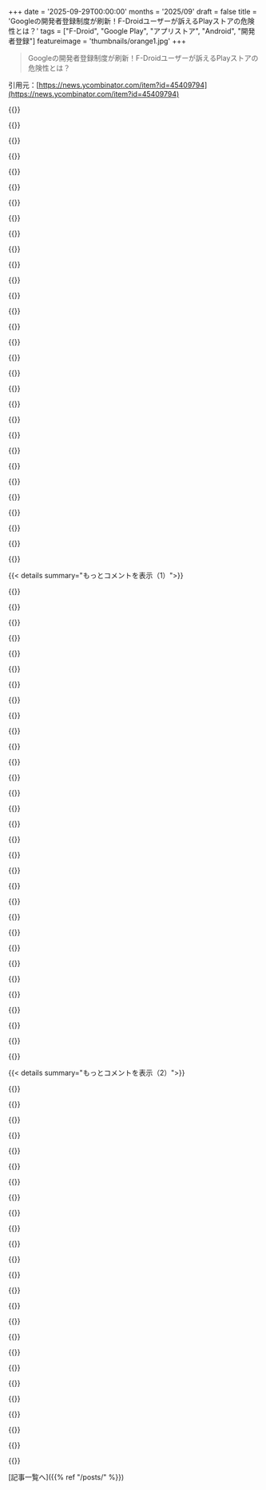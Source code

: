 +++
date = '2025-09-29T00:00:00'
months = '2025/09'
draft = false
title = 'Googleの開発者登録制度が刷新！F-Droidユーザーが訴えるPlayストアの危険性とは？'
tags = ["F-Droid", "Google Play", "アプリストア", "Android", "開発者登録"]
featureimage = 'thumbnails/orange1.jpg'
+++

> Googleの開発者登録制度が刷新！F-Droidユーザーが訴えるPlayストアの危険性とは？

引用元：[https://news.ycombinator.com/item?id=45409794](https://news.ycombinator.com/item?id=45409794)




{{<matomeQuote body="F-Droidはユーザー視点でアプリを配布するから良いんだよね。SimpleMobileToolsがクローズドソースになっても、F-DroidのおかげでFossifyっていうフォークを見つけられたよ。Google Playだったら気づかず変なアプデ受け入れてたかも。だからアプリストアの多様性が超重要！<br>[1] https://github.com/SimpleMobileTools/General-Discussion/issu...<br>[2] https://github.com/FossifyOrg" userName="marc_abonce" createdAt="2025/09/29 06:15:12" color="#38d3d3">}}




{{<matomeQuote body="F-DroidのおかげでSimpleMobileToolsのクローズドソース化に気づけたのはデカかった。iOSからAndroidに移行したけど、ここはスパイウェアやマルウェアだらけの地雷原だよ。F-Droidを先にインストールして正解。Appleの方がプライバシーを重視してると思うけど、Androidもちゃんと学べば安全に使えそう。でも、みんなが学習する時間ある？特に子供は？<br>[1] https://github.com/SimpleMobileTools/General-Discussion/issu...<br>[2] https://github.com/FossifyOrg" userName="jackstraw42" createdAt="2025/09/29 07:20:47" color="#45d325">}}




{{<matomeQuote body="何十億もの人がマルウェアなしでAndroid使ってるよ。ちょっと大げさじゃない？" userName="vasco" createdAt="2025/09/29 07:24:53" color="">}}




{{<matomeQuote body="iOS App Storeでアプリが売却されたって分かるの？そういう批判は、偽の安心感を与えるだけであまり意味ないよ。むしろ、使いたいアプリのためにデバイスがロックされた時、選択肢が少なくて困るだけだろ。" userName="pxoe" createdAt="2025/09/29 07:40:20" color="">}}




{{<matomeQuote body="変な意見だね。iOSにはF-Droidがないから、シンプルなアプリの選択肢はGoogle Playと一緒で、広告だらけのアプリ内購入のクソみたいなものしかないんだよ。" userName="stefan_" createdAt="2025/09/29 07:25:41" color="">}}




{{<matomeQuote body="Appleは避けるべきアプリを分かりやすくするようApp Storeのポリシーを変えたよ。Appleはプライバシーを気にかけている、というか、そう言っていて私は信じてる。ブランドロイヤルティが大事なのを知ってるからだろうね。顧客の信頼を失わないのがAppleの生命線。Googleはそれを自然任せにしてるけど。" userName="jackstraw42" createdAt="2025/09/29 07:27:51" color="#785bff">}}




{{<matomeQuote body="Androidスマホにマルウェアがないって、どうやって保証できるの？ちょっと大げさじゃない？低評価はいいけど、保証できるなら教えてほしいな。そうじゃないと、Androidデバイスを使わないしかない。うわ、3つのコメント全部に低評価ついてる！サンキュー、名無しさん。" userName="jackstraw42" createdAt="2025/09/29 07:27:05" color="">}}




{{<matomeQuote body="iOS App Storeでアプリの売却は分からないね。でも、使わないアプリは残さないようにしてるし、23andme以外はヤバい会社に買われてないはず。Appleのプライバシーやセキュリティへの取り組みを信頼してるし、App Storeの基準はめちゃくちゃ高い。変なアプリは入れない。iOSでしかこんな安心感は得られないな、あくまで個人的な意見だけどね。" userName="jackstraw42" createdAt="2025/09/29 07:51:50" color="#ff33a1">}}




{{<matomeQuote body="先週末、PNGファイルを送るのにPlay Storeで画像圧縮アプリを探したんだけど、数百万DLの5つ全部がデータ収集と広告だらけだったよ。広告消そうとしたら月額5ドルのサブスクか19ドルの買い切り。完全に定期課金させるための詐欺。既存のAndroidライブラリを包んだだけだし、レビューも怪しい。Play Storeはひどい体験だったから、ブラウザで解決したわ。" userName="disiplus" createdAt="2025/09/29 09:49:36" color="#785bff">}}




{{<matomeQuote body="Naraアプリがマルウェアドメインに接続してるのをLittle Snitchで発見したんだ。Appleに報告したのに無視されたよ。iOSは安全じゃないし、Appleが30%も手数料取るのに全然仕事してない。" userName="port11" createdAt="2025/09/29 10:01:28" color="#ff5c5c">}}




{{<matomeQuote body="セキュリティやプライバシーで完全にマルウェアフリーなんて無理だよ。Appleだって手数料のために怪しいアプリを残してるかも。セキュリティと引き換えにOSをロックダウンするのは、むしろ実際のセキュリティの失敗か、単にプラットフォームを閉鎖したいだけに見えるね。" userName="pxoe" createdAt="2025/09/29 08:03:57" color="#45d325">}}




{{<matomeQuote body="Androidにマルウェアがないって保証できる？iPhoneでも無理でしょ。<br>バグ報奨金プログラムだとAndroidの方が安全とされてるよ。<br>https://www.wired.com/story/android-zero-day-more-than-ios-z... と<br>https://cyberscoop.com/ios-zero-day-zerodium-high-supply/<br>AndroidもWindows、macOS、Linuxと同じで、怪しいアプリを避けるのが一番。政治家にならなければ99%安全だよ。" userName="user_7832" createdAt="2025/09/29 08:06:04" color="#785bff">}}




{{<matomeQuote body="Appleは囲い込みとファンボーイに支えられてるよね。最近の暗号化バックドア騒動を見たら、プライバシーを重視するって言っても信用できない。オープンソース、特にF-Droidだけが信頼できるよ。企業は株主のことしか考えてないから。GrapheneOSとF-Droidの組み合わせが一番良い選択肢だね。" userName="Imustaskforhelp" createdAt="2025/09/29 10:35:20" color="#38d3d3">}}




{{<matomeQuote body="Appleが安全を保証してるなんて言ってないよ。ただAppleの方が信頼できるって話。Androidがもっと良いって証明されない限り、その考えは変わらない。厳しく規制された政府の方が、利己的な自由市場より信頼できるのと同じさ。" userName="jackstraw42" createdAt="2025/09/29 08:21:14" color="">}}




{{<matomeQuote body="それは公平な意見だね。残念ながら、国の政治と一緒で、ろくでもない選択肢が二つしかないって状況だよね。" userName="jackstraw42" createdAt="2025/09/29 08:17:47" color="">}}




{{<matomeQuote body="みんなの意見には同意するよ。モバイルOSにはもっと良い選択肢が必要だ。GrapheneOS + F-Droidは最近やっとアクセスできるようになったけど、それまではAppleとGoogleのひどい2択だった。AppleはGoogleよりユーザーを安全にしようとしてきたのは確かだよ。Googleの放置主義がGrapheneOSを生んだのは皮肉だけど、Androidのオープンシステムは初期には地雷原だったって言えるね。" userName="jackstraw42" createdAt="2025/09/29 11:25:29" color="#ff5c5c">}}




{{<matomeQuote body="GrapheneOSへの移行に同意するし、AppleがGoogleよりユーザーを保護したってのもわかるよ。Googleは広告会社だけど、Appleはハードウェア中心だからプライバシー侵害のインセンティブが少ないもんね。Androidはオープンだったのに、Googleは閉鎖的になってる。でもAndroidがGrapheneOSに進化してるのは良いことだね。Appleのファンボーイって誤解してたけど、お互い理解できてよかった。" userName="Imustaskforhelp" createdAt="2025/09/29 14:40:36" color="#45d325">}}




{{<matomeQuote body="コメントありがとう。私たちの国（アメリカ人向け）だけでなく、人類全体のために、これまで議論が分かれてきたことについて話し合うのがすごく重要だと思うよ。" userName="jackstraw42" createdAt="2025/09/29 14:44:29" color="">}}




{{<matomeQuote body="マルウェアの可能性が低いアプリストアをランク付けするなら、F-Droidが一番。次にApple、そしてGoogle Playだろうね。F-DroidはiOSじゃ使えないから、一番安全なストアを使いたいならAndroid一択。Androidがサードパーティストアを許容してるからこそF-Droidが使えるんだよ。一つのストアに限定しちゃうと、そこに怪しいアプリ（ピエロ）が集まってくるからね。" userName="AnthonyMouse" createdAt="2025/09/29 09:11:17" color="#45d325">}}




{{<matomeQuote body="GoogleやAppleのアプリストアが安全って主張は、おかしいか悪意あるとしか思えないよ。F-Droidみたいなオープンなストアよりもっと安全だなんて、全然言えないね。" userName="brnt" createdAt="2025/09/29 10:25:17" color="#785bff">}}




{{<matomeQuote body="Appleが30%も取る割には大したことしてないかもって意見、共感するよ。平均的なユーザーはスマホでタスクをこなすことしか考えてないから、セキュリティなんて意識しないんだ。Appleのポリシーが何かしてるって信じてたけど、最近のiOS App Storeは質の低いアプリだらけでガッカリだよ。GrapheneOSみたいな新しいOSが必要だね。" userName="jackstraw42" createdAt="2025/09/29 10:25:18" color="#45d325">}}




{{<matomeQuote body="全く同意だよ。みんな似たところが多いのに、違いばかり見て争ってるよね。ヘイトが商売になってるからかな。ビッグテックの寡占は多くの人が同意する問題だ。僕が書いた別のコメントも読んでみてくれると嬉しいな。<br>https://news.ycombinator.com/item?id=45406430<br>お互いを理解して、子供たちのために世界を良くしていこうよ。良い一日を！" userName="Imustaskforhelp" createdAt="2025/09/29 21:42:11" color="">}}




{{<matomeQuote body="僕の言いたいこと、ちょっと誤解されてるみたいだね。AppleのOSは閉鎖的だけど、その壁は保護になってるんだ。Googleが何もしないより、Appleの方がプライバシー保護の面では良いと感じるよ。もちろん、F-DroidみたいなのがAppleでも使えれば話は別だけどね。どちらのOSも完璧じゃないけど、2008年からiOSを選んで被害に遭ってないのはAppleのおかげだと感謝してるよ。" userName="jackstraw42" createdAt="2025/09/29 09:33:05" color="#ff33a1">}}




{{<matomeQuote body="君の前のコメント、すごく洞察に満ちてると思ったよ。誤解されることもあるかもしれないけど、モバイルOSの過去17年間が今の価値に見合ってるか、みんなに考えてほしかったんだ。Reaganのトリクルダウン経済じゃなくて、「愛と共に根っこまで成長」っていう考え方が本当に必要だね。良い一日を！" userName="jackstraw42" createdAt="2025/09/29 22:27:55" color="#ff5733">}}




{{<matomeQuote body="ありがとう！自分の言葉が人々に届くように、コミュニケーションを改善していくよ。「愛と共に根っこまで成長」って言葉に触発されたんだ。オープンソースの素晴らしさを広める非営利団体を作りたい。SignalやLinuxみたいなオープンソースソリューションを、学校や病院に導入する手伝いをしたいな。お金には興味ないけど、活動資金は必要。余ったら赤十字とかに寄付するつもりだよ。死への恐れがこの活動の原動力かもしれないけど、良いことをしたいんだ。CSの学位を取りながら、この夢を追いかけるつもりさ。まだ確定じゃないけど、この気持ちをみんなに伝えたいな。" userName="Imustaskforhelp" createdAt="2025/09/30 00:47:13" color="#ff5733">}}




{{<matomeQuote body="読んだ感じだと、これが良さそう！Pixelスマホ買えたら、GrapheneOS試してみるつもりだよ。" userName="jackstraw42" createdAt="2025/09/29 09:24:04" color="">}}




{{<matomeQuote body="AppleがApp Storeに超厳しい基準を持ってるって言うけど、違うよ。マルウェアや詐欺アプリが普通に通過してるんだ。<br>[2022] https://lifehacker.com/great-now-the-apple-app-store-has-mal...<br>[2022] https://www.darkreading.com/cyberattacks-data-breaches/malic...<br>[2024] Fraudulent LastPass-impersonating app allowed in App Store: https://blog.lastpass.com/posts/2024/02/warning-fraudulent-a...<br>[2024] ”Scammed by the top result for ’Bitcoin wallet’ in Apple App Store”: https://news.ycombinator.com/item?id=39685272<br>[2020] Scam subscriptions: https://blog.lockdownprivacy.com/2020/11/25/how-to-make-8000...<br>[2015] Thousands of malware-containing apps built using infected version of XCode slip through App Store review: https://www.bbc.com/news/technology-34338362" userName="dns_snek" createdAt="2025/09/29 09:52:17" color="#785bff">}}




{{<matomeQuote body="Appleがプライバシーを大事にしてるって言うけど、あれは本当かな？PRISMって知ってる？<br>https://en.wikipedia.org/wiki/PRISM" userName="UnreachableCode" createdAt="2025/09/29 08:43:09" color="">}}




{{<matomeQuote body="「Appleの方が安全」って主張は証拠ないし、公式ストアがマルウェア対策に弱いのは明白だろ。Googleがさらに規制強化しようとしてるのに、過去のアプリストアのセキュリティレビューは関係ないって。" userName="stavros" createdAt="2025/09/29 10:35:54" color="#ff5c5c">}}




{{<matomeQuote body="中古のPixel 8aを200ドルで手に入れて使ってるよ！すごくいい感じ。" userName="grepex" createdAt="2025/09/29 12:21:55" color="">}}




{{< details summary="もっとコメントを表示（1）">}}

{{<matomeQuote body="Googleの開発者確認プロセスがひどい権力乱用だと思ってEUのDMAチームに連絡したら、「ゲートキーパーはサードパーティアプリを許可しつつ、ハードウェアやOSの整合性を守るために必要な措置をとれる」って生ぬるい返事が来たよ。DMAって結局、AppleとGoogleの二頭政治を固めてるだけじゃん。" userName="zoobab" createdAt="2025/09/29 08:15:03" color="#ff5733">}}




{{<matomeQuote body="「DMAは二頭政治を固めてる」って指摘の通り、権力集中は支配の要だよね。市民への前例のない支配がどんどん強くなってる時代に生きてるってことだ。" userName="spaceport" createdAt="2025/09/29 09:09:58" color="">}}




{{<matomeQuote body="記事の著者だけど、DMAワークショップに参加してEU規制当局とも話したんだ。「必要な措置」って文言が、ゲートキーパーがゲートキーピングを続けるための言い訳にされてる。Appleは「公証」と称して実質的なレビューを続けるし、Googleも95%以上のAndroidデバイスで新しいゲートキーピングを始める。こんな状況なのに危機感が薄いのはマジで alarming だよ。何十億台ものモバイルデバイスのソフトウェアが、アメリカの二社に管理されることになるんだぞ。Androidユーザーは今すぐF-Droidをインストールして、自由を求める戦いを見せつけよう！" userName="marcprux" createdAt="2025/09/29 18:42:37" color="#785bff">}}




{{<matomeQuote body="ちょっと意見が偏ってるんじゃないかな。<br>1. 公的機関が市民一人の報告で法的結論を出すなんて期待できないよ。もっと分析や作業が必要なんだから。<br>2. 不適切な適用や曖昧な返答があったとしても、それがAndroid/iOSの二頭政治を固める目的だとか、それを許すって結論にはつながらないと思うな。" userName="goobatrooba" createdAt="2025/09/29 08:34:16" color="#ff5c5c">}}




{{<matomeQuote body="ユーザーに「好きなソフトが動く」って言って市場シェアを奪っておいて、競合がいなくなったら約束破るなんて詐欺だろ。詐欺的なマーケティングはまだ違法のはずだぞ。" userName="GeekyBear" createdAt="2025/09/29 20:33:10" color="#38d3d3">}}




{{<matomeQuote body="だから、SMTPみたいに誰にも所有されないオープンな標準こそ、唯一の進むべき道なんだよ。" userName="jjav" createdAt="2025/09/29 09:18:24" color="">}}




{{<matomeQuote body="LibremとかPine以外の新しいLinuxフォンが発表されてたの見たよ。名前は忘れちゃったけど、Linuxフォンブームが来ることを願うぜ。" userName="immibis" createdAt="2025/09/29 09:16:59" color="">}}




{{<matomeQuote body="ヨーロッパにはVolla（https://volla.online/en/operating-systems/ubuntu-touch/）、Fairphone 5（https://devices.ubuntu-touch.io/device/fp5/）、Furi FLX1s（https://furilabs.com/shop/flx1s/）みたいな良い選択肢があるよ。インドだと輸入関税が高くて買えないから、中古のRedmi Note 10にpostmarketOSを焼いたんだ。それもアリだね。" userName="s20n" createdAt="2025/09/29 12:00:31" color="#38d3d3">}}




{{<matomeQuote body="同意するよ。でも、こんな言い訳が聞こえてくるんだ。『ユーザーが好きなソフトウェアを何でも実行できるプラットフォームだと言うのは、単なる誇大広告で、まともな人なら信じないだろう』ってね。" userName="worik" createdAt="2025/10/01 01:14:43" color="">}}




{{<matomeQuote body="Chrome Web Storeの独占について欧州委員会に連絡したら、『Web Storeはゲートキーパーじゃない』って言われたんだ（もちろん違う、Chromeアドオンをインストールする他の方法はないし、Chrome自体はゲートキーパーと指定されてるのにね）。DMA、DSA、GDPRは、大企業を強化するだけで、中小企業は損をする。iPhoneにIPAを直接インストールなんて、絶対にできないから。" userName="sunaookami" createdAt="2025/09/29 09:55:31" color="#ff5c5c">}}




{{<matomeQuote body="Androidがリリースされた当初は、アプリストアさえなかったんだ。あの頃は、Androidはオープンでオープンソースだって言われてたんだよ。" userName="GeekyBear" createdAt="2025/10/01 02:05:33" color="#ff5733">}}




{{<matomeQuote body="https://furilabs.com/shop/flx1s/だって？550ドルで6.7インチの1600x720って、うーん…って感じだね。" userName="a96" createdAt="2025/09/29 12:39:03" color="">}}




{{<matomeQuote body="返信はそこまで踏み込んだものじゃなかったよ、予想通り曖昧なものだったね。DMAチームが1通のメールで判断することはないよ。でもF-Droidの説明を読んで思ったのは、『待てよ、GoogleもAppleと同じことで叩かれるんじゃないか』ってこと。F-Droidが完全に死ぬ前に、早く同じ結論に至ってほしいな。もしかしたら、執行のタイムラグで半分くらい目標を達成するのがGoogleの狙いなのかもね。" userName="mathw" createdAt="2025/09/29 08:35:41" color="#38d3d3">}}




{{<matomeQuote body="公的機関が市民の一通の報告で法的結論を出すなんて期待できないよ。分析や法的作業が必要だからね。『違反の証拠をありがとう、50億ドルの罰金を科すよ』なんて返事を期待するのは非現実的だ。判断も支持も結論だよ。今回のメッセージは、必要以上に支持的で、これも大きな財政的影響を与えかねない。もし不明瞭な点があるなら、DMAがこれを許すかもしれないと述べつつ、調査中だとすべきだ。そうしないとGoogleに足がかりを与えてしまうし、それも公平じゃないね。" userName="nicce" createdAt="2025/09/29 09:39:03" color="#ff5733">}}




{{<matomeQuote body="自分でSMTPサーバーを立ててみてごらん。即座にスパムブラックリストに載っちゃうから。" userName="M95D" createdAt="2025/09/29 16:20:47" color="">}}




{{<matomeQuote body="彼らが望むのは当然だよ。だって、F-Droidから改変されたSignalクライアントをインストールして、Chat Controlで導入したい大規模な監視を回避されるのを防ぎたいからね。EUはどんどん腐敗していて、民主的じゃない。イギリスがEUを離脱したのは悪い決断じゃなかったと思ってる。EUはアメリカの2大企業が利益を得るような法律ばかり作って、自社の足元を撃ってるよ。" userName="alerighi" createdAt="2025/09/29 15:45:25" color="#785bff">}}




{{<matomeQuote body="『懸念は承知いたしました。ゲートキーパーとの対話についてはコメントできませんが、これらの検討事項は今後の評価の一部となります』って感じだね。" userName="permo-w" createdAt="2025/10/04 13:50:26" color="">}}




{{<matomeQuote body="アメリカで施行される様々なペアレンタルコントロール法について、エコシステムに詳しいあなたの意見を聞きたいな。ユタ州で署名された法律やカリフォルニア州の法案、連邦法案はどうなる？アプリストアが子供の年齢確認や親の許可を要求するようになるやつだよ。F-Droidはこれにどう対処するつもりなの？" userName="archon810" createdAt="2025/09/30 15:37:57" color="#785bff">}}




{{<matomeQuote body="弁護士じゃないけどさ、「strictly necessary and proportionate」って言葉、かなり都合よく使われてる気がするよ。<br>ロビイストが、Googleの監視がないと悪質なアプリがすぐにスマホを乗っ取っちゃうぞー、みたいな話をでっち上げて、「共通の常識」例外ってのを入れさせたんじゃない？で、それを今、全然常識的じゃないことに使おうとしてるんでしょ。<br>何十年も問題なく動いてたのに、いきなり「厳密に必要」なんて言われても、ハードウェアやOSの整合性を保つために必要だって主張するのは無理があると思うわ。" userName="xg15" createdAt="2025/09/29 09:55:32" color="#ff5c5c">}}




{{<matomeQuote body="ハッキリ言うけど、オープンプロトコルであるメールを使うのに、自分でメールサーバーを立てる必要はないよ。GmailやMicrosoftみたいな大手独占企業から離れたいなら、たくさんのプロバイダがあるから。<br>「自分でSMTPサーバーを立てると、すぐにスパムブラックリストに載る」ってコメントがあったけど、私自身はやってるけど全然そんなことないし、ちゃんと機能してるよ。" userName="jjav" createdAt="2025/09/29 22:37:22" color="#ff33a1">}}




{{<matomeQuote body="法律の執行が遅れて、結局目的の半分は達成されるって戦略はさ、タバコ会社とか、リスクの高い商品を売る投資銀行、あと石油ガス大手企業の環境政策と全く同じなんだよね。<br>EUのDMA法に関しても、AppleとGoogleは同じ戦略を追求してる気がするわ。" userName="throwaway2037" createdAt="2025/09/29 10:52:23" color="#ff33a1">}}




{{<matomeQuote body="なんで期待できないのか分からないな。もし重要な問題なら、誰か一人でも何かひどいことが起きてるって意識を広めるだけでいいはず。私たちが「上に話しかけるなんて何様だ？」って言われて、権利のない庶民みたいに扱われるのは本当にイライラするよ。<br>「ご報告ありがとうございます、現在調査中で真剣に受け止めています。法的な結論には時間がかかりますが、進捗があったらまたご連絡します」って返事があるだけで、時間を無駄にしなかったって思えるのに。本当に何か重要な問題があるならね。" userName="zelphirkalt" createdAt="2025/09/29 10:02:55" color="">}}




{{<matomeQuote body="Linuxフォンにはよくある話だよね。販売台数がすごく少ないし。<br>Pineは他のハードウェアの生産ラインを借りることで、あの値段を実現してるんだと思う。だから、デザインを変更できないって言ってるのも、コピーしてる他のデバイスに合わせるのにかなり制約があるからじゃないかな。" userName="immibis" createdAt="2025/09/29 15:52:03" color="">}}




{{<matomeQuote body="EUの存在意義もそれなんだよ。<br>権力を集中させるために作られて、完全にそれによって存在してるんだから。（組織自体がね、加盟国じゃなくて）" userName="blibble" createdAt="2025/09/29 16:48:17" color="">}}




{{<matomeQuote body="寡占状態だと、企業はただ無視するだけだよね。Microsoftも長年たくさんのオープンスタンダードを無視してきたし、訴訟には何年、何十年もかかる。<br>この規模の企業は議会を買収して、こういうことを要求する法律が通らないようにするんだよ。そして、ほとんどの一般市民は、なぜこういうものが必要なのかを知らない。<br>時々、ほとんどの人が喜んで奴隷になるために署名するんだろうなって考えると、すごく憂鬱になるわ。" userName="pixl97" createdAt="2025/09/29 12:43:41" color="#ff5c5c">}}




{{<matomeQuote body="EUがますます腐敗してて、民主的じゃない（国民が望むことをしないって意味でね）って意見には同意するけど、代表制民主主義は、代表者の決定が常に国民の意見と一致する必要があるわけじゃないんだよね。<br>「UKがEU離脱したのは悪い決断じゃなかった」って？皮肉なことに、UKは大規模監視に関してはEUよりもずっと先を行ってるように見えるけどね。<br>（例: https://www.eff.org/deeplinks/2023/09/uk-government-knows-ho...）" userName="codethief" createdAt="2025/09/29 16:25:32" color="#38d3d3">}}




{{<matomeQuote body="これがChat Controlの準備だったとしたら、誰かが本当にうまくやったとしか言いようがないね。" userName="nicce" createdAt="2025/09/29 08:33:40" color="">}}




{{<matomeQuote body="たった1通のメールでGoogleを動かすのは難しいけど、やるべきことはやったみたいだね。<br>Googleの返答を見る限り、この懸念は議論の中に取り入れられてるみたいだし、そう遠くない将来、アプリのサイドローディングが自由にできるようになる可能性はゼロじゃないよ。" userName="wg0" createdAt="2025/09/29 10:03:49" color="#38d3d3">}}




{{<matomeQuote body="GoogleはAppleに追従したっていうけど、AppleはiOS 2.0のApp Storeの最初から開発者の”公証”を要求してたよね？DMAに反応して始めたわけじゃないでしょ？" userName="adastra22" createdAt="2025/09/29 09:54:41" color="#785bff">}}




{{<matomeQuote body="彼らは「答えはない」と返答したんだ。<br>全ては”厳密に必要で適切な措置”が何かによるし、EUも公証がOKかまだ表明してない。<br>法の精神を考えると難しいと思うけど、ドイツ寄りな委員会は腰抜けだからどうなるか。<br>本当に変えたいなら、欧州議会議員に圧力をかけてフォン・デア・ライエンをクビにして、PPEへの投票をやめるべきだね。" userName="StopDisinfo910" createdAt="2025/09/29 08:39:01" color="#38d3d3">}}

{{</details>}}




{{< details summary="もっとコメントを表示（2）">}}

{{<matomeQuote body="F-Droidはこの15年くらい、代替アプリストアの分野を素晴らしく牽引してきたから、彼らの訴えは聞くべきだよ。<br>もしここにGooglerがいたら、社内でこれを支持してほしい。<br>匿名だけど良いソフトウェアを締め出すのは、どんなオープンエコシステムにとっても危険な一線を超えることだ。<br>今日はPlayストアだけど、明日はWebになるかもしれないし、それはGoogleに大きな悪影響を与えるよ。" userName="anilgulecha" createdAt="2025/09/29 05:48:11" color="#45d325">}}




{{<matomeQuote body="“不完全な選択肢の中でベスト”？<br>今の何が問題なの？なんで不完全なの？<br>G1からAndroidスマホを使ってるけど、自分のデバイスに好きなAPKをインストールできて、問題なんてなかったよ。<br>ユーザーとしては何も不完全じゃない。<br>“不完全”なのはReVancedやPipePipeみたいにGoogleから広告収入を奪うアプリがあることだ。<br>それはGoogleには不完全だけど、ユーザーには完璧でしょ。<br>代わりにAndroid OSに30ドル課金してくれたらいいよ。" userName="cft" createdAt="2025/09/29 07:34:34" color="#45d325">}}




{{<matomeQuote body="スプレッドシートは基本的な重要ツールで、ユーザーに計算能力を与える最高の手段だ。<br>F-Droidにはスプレッドシートがないのは、エコシステムが小さく、ほとんどのAndroidユーザーが使ってないからだね。<br>そのせいでPlayストアの悪質なアプリに晒されてる。例えば https://news.ycombinator.com/item?id=45411897 で書かれてるようにね。<br>多くのAndroidスマホはアンインストールできないマルウェアも搭載してるし、Googleアカウントなしでのバックアップやアクティベートも難しい。<br>僕の視点だと、これらが不完全さだよ。" userName="kragen" createdAt="2025/09/29 10:51:53" color="#ff33a1">}}




{{<matomeQuote body="“匿名だけど良いソフトウェアを締め出す”という風に新しいルールを捉えるべきじゃない。<br>彼らが締め出しているのは匿名じゃないF-Droidで、実装の技術的な問題によるものだ。<br>良くても巻き添え被害、最悪の場合は、F-Droidの継続的な存在を保証するはずの指令に対する悪意ある準拠だよ。" userName="rlpb" createdAt="2025/09/29 11:50:30" color="#785bff">}}




{{<matomeQuote body="F-Droidが明確に言ってるよ。記事から引用すると、<br>“F-Droidプロジェクトは、開発者にGoogle経由でアプリを登録するよう要求できない。しかし同時に、配布するオープンソースアプリのアプリケーションIDを“引き継ぐ”こともできない。それは事実上、これらのアプリの独占的な配布権を奪うことになるからだ”<br>F-Droidはアプリの責任を取りたくないんだ。" userName="anilgulecha" createdAt="2025/09/29 12:05:17" color="#38d3d3">}}




{{<matomeQuote body="“Googlerへの小さな呼びかけ”ってさ、給料やストックオプション、会社の特典よりも、次のリストラでクビにならないことだけを気にしてるGooglerが残ってると思う？もう誰もそんなこと気にしてないよ。" userName="poisonborz" createdAt="2025/09/29 09:47:41" color="">}}




{{<matomeQuote body="“F-Droidはアプリの責任を取りたくない”って解釈は違うと思うな。<br>彼らは単に、アプリケーションIDの独占的な管理を“引き継ぐ”ことができないだけだよ。<br>例えば、これだと開発者が同じアプリをF-DroidとGoogle Playストアの両方に公開できなくなる。<br>彼らが公開するものに責任を持つ気がないなんてことは、どこにも書かれてないと思うけど。" userName="rlpb" createdAt="2025/09/29 12:11:14" color="#ff5c5c">}}




{{<matomeQuote body="スプレッドシートが携帯の「キラーアプリ」って意見には反対だな。俺はシステムエンジニアだけど、G1以来スマホでスプレッドシートなんて使ったことないし。F-Droidにはビューアはあるけど編集アプリはないし、そもそも多くのスマホユーザーはスプレッドシートいらないんじゃない？<br>参照: https://f-droid.org/en/packages/at.tomtasche.reader/" userName="styanax" createdAt="2025/09/29 11:25:50" color="">}}




{{<matomeQuote body="「携帯電話のようなパーソナルコンピュータ」って表現は、VisiCalcが初期のパソコンにとってキラーアプリだったことを言いたかっただけだと思うよ。ちょっと表現が大げさになっちゃったんじゃないかな。" userName="technothrasher" createdAt="2025/09/29 11:44:54" color="">}}




{{<matomeQuote body="責任って何？って話だけど、F-Droidはアプリのトラブルの責任者になりたくないんだ。でもGoogleの新ポリシーだと、政府がアプリを要求してきたらGoogleはF-Droidに連絡するらしい。F-Droidが心配してるのはまさにこの点なんだよね。" userName="anilgulecha" createdAt="2025/09/29 12:41:46" color="#ff5733">}}




{{<matomeQuote body="前のコメントが分かりにくくてごめんね。携帯はパソコンで、数値計算が得意。スプレッドシートは電卓よりずっと便利で、たくさんの人が携帯で複雑な計算に使ってるんだ。Google Sheetsのダウンロード数が10億以上って見れば、これが事実なのは明らかだよ。F-Droidユーザーでスプレッドシートが必要な人は、Google Sheets使ってるか、TermuxでPythonなんか使ってるはず。<br>参照: https://www.youtube.com/watch?v=RCpJ441g-Y4 <br>参照: https://play.google.com/store/apps/details?id=com.google.and..." userName="kragen" createdAt="2025/09/29 13:38:12" color="#ff5733">}}




{{<matomeQuote body="投稿者だけど、Googleは数年前もこんな話でF-Droidに連絡してきたんだ。その時は大混乱になるって言ったら引いてくれたのに、今回は連絡なし。話したいならF-Droidのボード（board@f-droid.org）か、俺に直接（プロフィールにSignal連絡先あり）連絡してほしいね。" userName="marcprux" createdAt="2025/09/29 18:54:02" color="#38d3d3">}}




{{<matomeQuote body="スプレッドシートが「根本的に重要」って？それはあなたの意見でしょ。俺はほとんど使わないし、使うと「ちゃんとしたプログラム書けばよかった」って後悔するくらい。スマホだと入力も画面も小さすぎるしね。スマホユーザーでスプレッドシート入れてる人なんて、たぶん1%もいないんじゃない？あなたの「根本的に重要」って考え、ちょっと偏りすぎてるよ。" userName="Hizonner" createdAt="2025/09/29 13:32:19" color="">}}




{{<matomeQuote body="ほとんどのスマホユーザーはスプレッドシートなんて全然使ってないから、根本的に違うと思うな。みんながスマホでやってるのって、メッセージとかSNS、ネットサーフィン、メールが99%でしょ。アプリのインストール数なんて当てにならないよ。一回だけ共有された資料のためにインストールして、そのまま放置されてるだけじゃない？" userName="array_key_first" createdAt="2025/09/29 17:45:13" color="">}}




{{<matomeQuote body="コメント#4でも言ったけど、Google Sheetsは10億以上ダウンロードされてるんだから、スマホユーザーの10〜25%は入れてるってことだよ。あなたの個人的な経験とは違うんだ。俺もスプレッドシートはたまにしか使わないし、後悔することもあるけど、すごく役立つ時もあるんだよね。スマホでの入力は大変だけど、俺はこれで何万語も文章やコードを書いてきたから、簡単な数式くらいどうってことないよ。" userName="kragen" createdAt="2025/09/29 13:43:48" color="#45d325">}}




{{<matomeQuote body="こんな悲観的な考え方してたら、俺たちの自由はどんどんなくなっちゃうと思うよ。挑戦もしないで、どうするんだ？" userName="planetafro" createdAt="2025/09/29 11:49:27" color="">}}




{{<matomeQuote body="現状では、サイドローディングできるマルウェアが存在する、ってのがちょっと皮肉な点だよね。" userName="jowea" createdAt="2025/09/29 21:50:54" color="">}}




{{<matomeQuote body="正直、僕のスマホにはGoogle Sheetsがプリインストールされてたけど、一度も開いたことないと思うな…こういうので利用率の数字を水増ししてるんだろ？" userName="OvermindDL1" createdAt="2025/09/29 14:50:52" color="#ff5733">}}




{{<matomeQuote body="F-Droidの声明を深読みしすぎって言うけど、よく読めば、Googleの活動を監視し、セキュリティ政策が独占強化に悪用されないよう規制当局に求めるべきだと書いてある。代替アプリストアやオープンソースプロジェクト、排他的な登録制度に応じない開発者を守るよう訴えてるんだ。デジタルな自由を大切にするなら、議員に働きかけたり、サイドローディング擁護の嘆願書に署名したり、欧州委員会のDMAチームに連絡したりして声を上げよう。これはF-Droidだけでなく、ソフトウェアが企業に囲い込まれない開かれた共通財産である原則を守ることにつながるよ。" userName="lawlessone" createdAt="2025/09/29 17:40:13" color="#785bff">}}




{{<matomeQuote body="僕はGoogleで働いてたんだけど、社内には多くの人が気にかけてたよ。物議を醸す決定の裏には、表には出ないビジネス上の考慮とかもあったんだ。でもGoogleが他よりずっと得意なのは、エンジニアの意見に耳を傾けることだね。" userName="anilgulecha" createdAt="2025/09/29 11:26:50" color="#45d325">}}




{{<matomeQuote body="写真撮影、動画撮影、ビデオゲーム、電話、デジタル決済、ビデオ通話、テザリング、バッテリー充電が全て99％の範囲外っていうのはあり得ないと思うな。多分、君は大多数のスマホユーザーがどう使ってるかあまり知らないんじゃない？例えば、君の友人や家族がインドネシア人、ナイジェリア人、インド人、中国人の典型じゃないとか。それか、自分の言ってることの真偽にあまり興味がないのかもね。だって僕には明らかに間違ってるように見えるから。君の交友関係がマレーシア人やテキサス人の間で、いかに典型的じゃないか、多分少しは自覚してるでしょ。" userName="kragen" createdAt="2025/09/29 18:43:06" color="#785bff">}}




{{<matomeQuote body="AndroidスマホをGoogleアカウントなしでバックアップするのは「難しい」って言うけど、むしろ「不可能」なんじゃない？<br>もしかして、物理的な別のスマホにクローンするならできるのかな？" userName="g-b-r" createdAt="2025/09/30 02:35:45" color="">}}




{{<matomeQuote body="まだそういう人たちはいるよ、何人か知ってる。彼らのほとんどは、GoogleがMicrosoftから引き継いだガザでの監視・ターゲティング情報提供契約に抗議するのに忙しいけど、この問題についてなら聞いてみることはできるよ。" userName="IX-103" createdAt="2025/09/29 11:50:37" color="">}}




{{<matomeQuote body="Androidのユーザー体験は最悪だ。消せない機能、勝手に作動するモード、ロック画面のゴミ、誤発信、無駄なスクリーンショットなど、本当にイライラする。<br>Googleのポリシーも問題で、AndroidはMS Windowsのようにユーザーを抑圧し、自分たちの都合で操作するんだ。<br>Google Playストアもその象徴。Googleはユーザーの利益を考えておらず、規制に悪意を持って従い、アプリ審査も形式的だ。<br>結局F-Droidのアプリを使ったよ。Playストアのはゴミばかり。Linuxのような自由なソフトを知ると、Androidの敵対性には腹が立つ。" userName="crabbone" createdAt="2025/09/29 15:03:46" color="#785bff">}}

{{</details>}}



[記事一覧へ]({{% ref "/posts/" %}})
